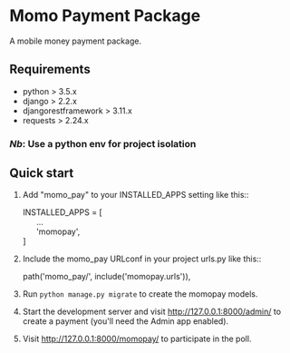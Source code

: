 # Momo Payment Package

A mobile money payment package.


Requirements
---

* python > 3.5.x
* django > 2.2.x
* djangorestframework > 3.11.x
* requests > 2.24.x


### ***Nb***: Use a python env for project isolation


Quick start
-----------

1. Add "momo_pay" to your INSTALLED_APPS setting like this::

    INSTALLED_APPS = [\
        &nbsp;&nbsp;&nbsp;&nbsp;&nbsp;&nbsp;...\
        &nbsp;&nbsp;&nbsp;&nbsp;&nbsp;&nbsp;'momopay',\
    ]

2. Include the momo_pay URLconf in your project urls.py like this::

    path('momo_pay/', include('momopay.urls')),

3. Run ``python manage.py migrate`` to create the momopay models.

4. Start the development server and visit http://127.0.0.1:8000/admin/
   to create a payment (you'll need the Admin app enabled).

5. Visit http://127.0.0.1:8000/momopay/ to participate in the poll.